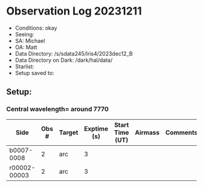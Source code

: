 # Observation Log 20231211

* Conditions: okay
* Seeing: 
* SA: Michael
* OA: Matt
* Data Directory: /s/sdata245/lris4/2023dec12_B
* Data Directory on Dark: /dark/hal/data/
* Starlist: 
* Setup saved to: 

## Setup: 

    
### Central wavelength= around 7770


| Side | Obs #     | Target    | Exptime (s) | Start Time (UT) | Airmass | Comments                                                   |
|------|-----------|-----------|-------------|-----------------|---------|------------------------------------------------------------|
|b0007-0008|2|arc        |3| |||
|r00002-00003|2|arc        |3| |||

